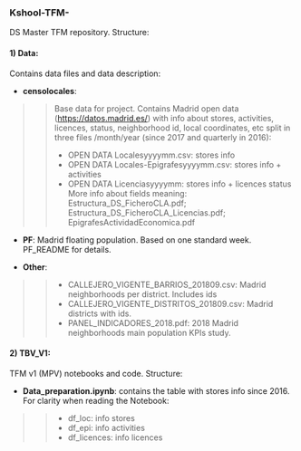 ### Kshool-TFM-
DS Master TFM repository. Structure:

#### 1) Data:   
Contains data files and data description:
>
- **censolocales**: 
>> Base data for project. Contains Madrid open data (https://datos.madrid.es/) with info about stores, activities, licences, 
status, neighborhood id, local coordinates, etc split in three files /month/year (since 2017 and quarterly in 2016):
>>- OPEN DATA Localesyyyymm.csv: stores info
>>- OPEN DATA Locales-Epigrafesyyyymm.csv: stores info + activities
>>- OPEN DATA Licenciasyyyymm: stores info + licences status        
>> More info about fields meaning: Estructura_DS_FicheroCLA.pdf; Estructura_DS_FicheroCLA_Licencias.pdf; EpigrafesActividadEconomica.pdf    
        
- **PF**: Madrid floating population. Based on one standard week. PF_README for details.    

- **Other**:  
>>- CALLEJERO_VIGENTE_BARRIOS_201809.csv: Madrid neighborhoods per district. Includes ids
>>- CALLEJERO_VIGENTE_DISTRITOS_201809.csv: Madrid districts with ids.
>>- PANEL_INDICADORES_2018.pdf: 2018 Madrid neighborhoods main population KPIs study.

#### 2) TBV_V1: 
TFM v1 (MPV) notebooks and code. Structure:   
>
- **Data_preparation.ipynb**: contains the table with stores info since 2016. For clarity when reading the Notebook:  
>>- df_loc: info stores
>>- df_epi: info activities
>>- df_licences: info licences

